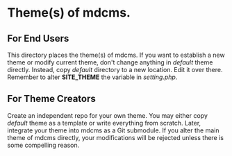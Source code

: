 # Theme(s) of mdcms.

## For End Users

This directory places the theme(s) of mdcms. If you want to establish a new theme or modify current theme, don't change anything in *default* theme directly. Instead, copy *default* directory to a new location. Edit it over there. Remember to alter **SITE_THEME** the variable in *setting.php*.

## For Theme Creators

Create an independent repo for your own theme. You may either copy *default* theme as a template or write everything from scratch. Later, integrate your theme into mdcms as a Git submodule. If you alter the main theme of mdcms directly, your modifications will be rejected unless there is some compelling reason.
